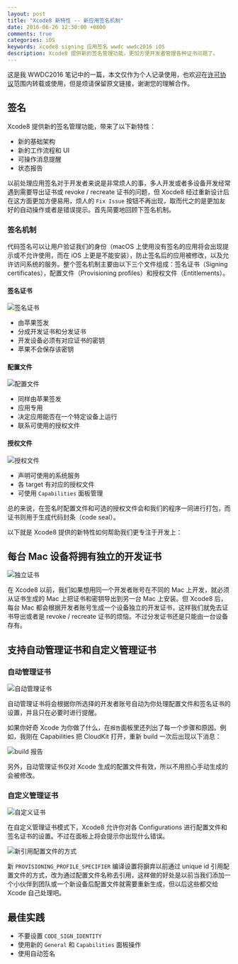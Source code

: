 ```yaml
---
layout: post
title: "Xcode8 新特性 -- 新应用签名机制"
date: 2016-06-26 12:30:00 +0800
comments: true
categories: iOS
keywords: xcode8 signing 应用签名 wwdc wwdc2016 iOS
description: Xcode8 提供新的签名管理功能，更加方便开发者管理各种证书问题了。
---
```


这是我 WWDC2016 笔记中的一篇，本文仅作为个人记录使用，也欢迎在[许可协议](http://creativecommons.org/licenses/by-nc/3.0/deed.zh)范围内转载或使用，但是烦请保留原文链接，谢谢您的理解合作。

## 签名

Xcode8 提供新的签名管理功能，带来了以下新特性：

* 新的基础架构
* 新的工作流程和 UI
* 可操作消息提醒
* 状态报告

以前处理应用签名对于开发者来说是非常烦人的事，多人开发或者多设备开发经常遇到需要导出证书或 revoke / recreate 证书的问题，但 Xocde8 经过重新设计后在这方面更加方便易用，烦人的 `Fix Issue` 按钮不再出现，取而代之的是更加友好的自动操作或者是错误提示。首先简要地回顾下签名机制。

### 签名机制

代码签名可以让用户验证我们的身份（macOS 上使用没有签名的应用将会出现提示或不允许使用，而在 iOS 上更是不能安装），防止签名后的应用被修改，以及允许访问系统的服务。整个签名机制主要由以下三个文件组成：签名证书（Signing certificates），配置文件（Provisioning profiles）和授权文件（Entitlements）。

#### 签名证书

![签名证书](http://ww1.sinaimg.cn/large/4ccba622gw1f58i478caaj20hm07pt9q.jpg)

* 由苹果签发
* 分成开发证书和分发证书
* 开发设备必须有对应证书的密钥
* 苹果不会保存该密钥

#### 配置文件

![配置文件](http://ww3.sinaimg.cn/large/4ccba622gw1f58i52g96vj20hk08dwf6.jpg)

* 同样由苹果签发
* 应用专用
* 决定应用能否在一个特定设备上运行
* 联系可使用的授权文件

#### 授权文件

![授权文件](http://ww1.sinaimg.cn/large/4ccba622jw1f58i602znkj20hi089js4.jpg)

* 声明可使用的系统服务
* 各 target 有对应的授权文件
* 可使用 `Capabilities` 面板管理

总的来说，在签名时配置文件和可选的授权文件会和我们的程序一同进行打包，而证书则用于生成代码封条（code seal）。

以下就是 Xcode8 提供的新特性如何帮助我们更专注于开发上：

## 每台 Mac 设备将拥有独立的开发证书

![独立证书](http://ww1.sinaimg.cn/large/4ccba622jw1f58i6l1pi2j20ov0aldhs.jpg)

在 Xcode8 以前，我们如果想用同一个开发者账号在不同的 Mac 上开发，就必须从证书生成的 Mac 上把证书和密钥导出到另一台 Mac 上安装。但 Xcode8 后，每台 Mac 都会根据开发者账号生成一个设备独立的开发证书，这样我们就免去证书导出或者是 revoke / recreate 证书的烦恼。不过分发证书还是只能由一台设备存有。

## 支持自动管理证书和自定义管理证书

### 自动管理证书

![自动管理证书](http://ww1.sinaimg.cn/large/4ccba622jw1f58i72qxqzj20om0dpmyk.jpg)

自动管理证书将会根据你所选择的开发者账号自动为你处理配置文件和签名证书的设置，并且只在必要时进行提醒。

如果你好奇 Xcode 为你做了什么，在`报告`面板里还列出了每一个步骤和原因。例如，我刚在 Capabilities 把 CloudKit 打开，重新 build 一次后出现以下消息：

![build 报告](http://ww2.sinaimg.cn/large/4ccba622jw1f58i7oqfgjj20m805zmyz.jpg)

另外，自动管理证书仅对 Xcode 生成的配置文件有效，所以不用担心手动生成的会被修改。

### 自定义管理证书

![自定义证书](http://ww2.sinaimg.cn/large/4ccba622gw1f58i95k3jtj21130lx78l.jpg)

在自定义管理证书模式下，Xcode8 允许你对各 Configurations 进行配置文件和签名证书的设置。不过在面板上将会提示你出现什么错误。

![新引用配置文件的方式](http://ww3.sinaimg.cn/large/4ccba622jw1f58iafxocuj20nc059t9k.jpg)

新 `PROVISIONING_PROFILE_SPECIFIER` 编译设置将摒弃以前通过 unique id 引用配置文件的方式，改为通过配置文件名称去引用，这样做的好处是以前当我们添加一个小伙伴到团队或一个新设备后配置文件就需要重新生成，但以后这些都交给 Xcode 自己处理吧。

## 最佳实践

* 不要设置 `CODE_SIGN_IDENTITY`
* 使用新的 `General` 和 `Capabilities` 面板操作
* 使用自动签名



